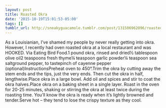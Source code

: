 ```yaml
---
layout: post
title: Roasted Okra
date: '2015-10-19T15:01:53-05:00'
tags: []
tumblr_url: http://sneakyguacamole.tumblr.com/post/131506962096/roasted-okra
---
```

As a Louisianian, I’ve shamed my people by never really getting into okra. However, I recently had oven roasted okra at a local restaurant and was HOOKED. Via Eating Bird Food.1 pound okra, rinsed and dried½ tablespoon olive oil2 teaspoons fresh thyme¼ teaspoon garlic powder¼ teaspoon sea saltground pepper, to tastepinch of cayenne pepper (optional)InstructionsPreheat oven to 450°.Trim the okra by cutting away the stem ends and the tips, just the very ends. Then cut the okra in half, lengthwise.Place okra in a large bowl. Add oil and spices and stir to coat the okra halves.Place okra on a baking sheet in a single layer. Roast in the oven for 20-25 minutes, shaking or stirring the okra at least twice during the roasting time. You’ll know the okra is ready when it’s lightly browned and tender.Serve hot – they tend to lose the crispy texture as they cool.
